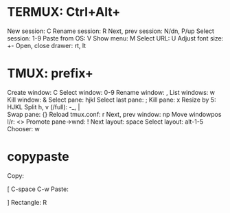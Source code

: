 # TERMUX: Ctrl+Alt+

New session:        C
Rename session:     R
Next, prev session: N/dn, P/up
Select session:     1-9
Paste from OS:      V
Show menu:          M
Select URL:         U
Adjust font size:   +-
Open, close drawer: rt, lt

# TMUX: prefix+

Create window:      C
Select window:      0-9
Rename window:      ,
List windows:       w
Kill window:        &
Select pane:        hjkl
Select last pane:   ;
Kill pane:          x
Resize by 5:        HJKL
Split h, v (/full): -_, |\
Swap pane:          {}
Reload tmux.conf:   r
Next, prev window:  np
Move windowpos l/r: <>
Promote pane->wnd:  !
Next layout:        space
Select layout:      alt-1-5
Chooser:            w

# copypaste
Copy:      <p>[ <beg> C-space <end> C-w
Paste:     <p>]
Rectangle: R
